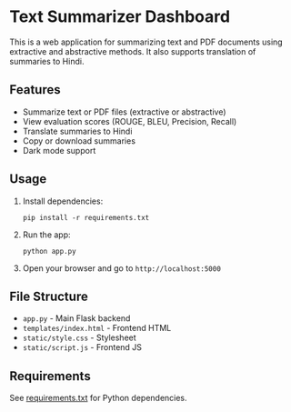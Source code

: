 # Text Summarizer Dashboard

This is a web application for summarizing text and PDF documents using extractive and abstractive methods. It also supports translation of summaries to Hindi.

## Features

- Summarize text or PDF files (extractive or abstractive)
- View evaluation scores (ROUGE, BLEU, Precision, Recall)
- Translate summaries to Hindi
- Copy or download summaries
- Dark mode support

## Usage

1. Install dependencies:
   ```
   pip install -r requirements.txt
   ```

2. Run the app:
   ```
   python app.py
   ```

3. Open your browser and go to `http://localhost:5000`

## File Structure

- `app.py` - Main Flask backend
- `templates/index.html` - Frontend HTML
- `static/style.css` - Stylesheet
- `static/script.js` - Frontend JS

## Requirements

See [requirements.txt](requirements.txt) for Python dependencies.
